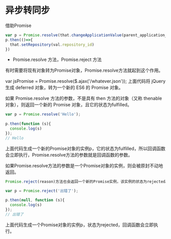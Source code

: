 # 异步转同步

借助Promise
```js
var p = Promise.resolve(that.changeApplicationValue(parent_application_id))  //that.changeApplicationValue(parent_application_id)中有多层异步操作
p.then(()=>{
  that.setRepository(val.repository_id)
})
```

* Promise.resolve 方法，Promise.reject 方法

有时需要将现有对象转为Promise对象，Promise.resolve方法就起到这个作用。

var jsPromise = Promise.resolve($.ajax('/whatever.json'));
上面代码将 jQuery 生成 deferred 对象，转为一个新的 ES6 的 Promise 对象。

如果 Promise.resolve 方法的参数，不是具有 then 方法的对象（又称 thenable 对象），则返回一个新的 Promise 对象，且它的状态为fulfilled。

```js
var p = Promise.resolve('Hello');
 
p.then(function (s){
  console.log(s)
});
// Hello
```

上面代码生成一个新的Promise对象的实例p，它的状态为fulfilled，所以回调函数会立即执行，Promise.resolve方法的参数就是回调函数的参数。

如果Promise.resolve方法的参数是一个Promise对象的实例，则会被原封不动地返回。

```js
Promise.reject(reason)方法也会返回一个新的Promise实例，该实例的状态为rejected。Promise.reject方法的参数reason，会被传递给实例的回调函数。

var p = Promise.reject('出错了');
 
p.then(null, function (s){
  console.log(s)
});
// 出错了
```

上面代码生成一个Promise对象的实例p，状态为rejected，回调函数会立即执行。
